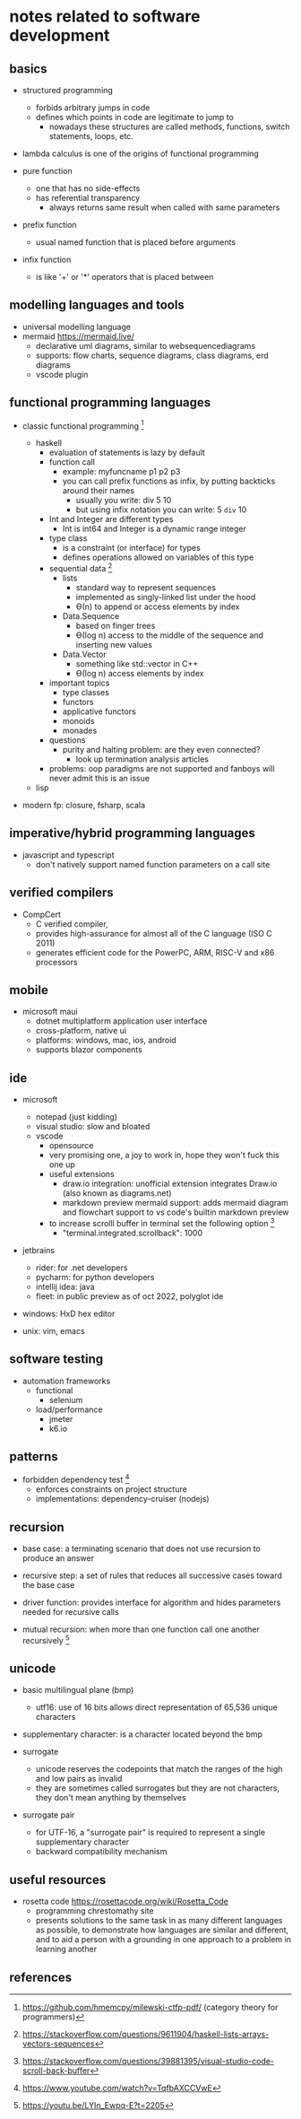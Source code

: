 # notes related to software development

## basics

- structured programming
  - forbids arbitrary jumps in code
  - defines which points in code are legitimate to jump to
    - nowadays these structures are called methods, functions, switch statements, loops, etc.

- lambda calculus is one of the origins of functional programming

- pure function
  - one that has no side-effects
  - has referential transparency
    - always returns same result when called with same parameters
- prefix function
  - usual named function that is placed before arguments
- infix function
  - is like '+' or '*' operators that is placed between 


## modelling languages and tools

- universal modelling language
- mermaid https://mermaid.live/
  - declarative uml diagrams, similar to websequencediagrams
  - supports: flow charts, sequence diagrams, class diagrams, erd diagrams
  - vscode plugin


## functional programming languages

- classic functional programming [^1]
  - haskell
    - evaluation of statements is lazy by default
    - function call
      - example: myfuncname p1 p2 p3
      - you can call prefix functions as infix, by putting backticks around their names
        - usually you write: div 5 10
        - but using infix notation you can write: 5 `div` 10
    - Int and Integer are different types
      - Int is int64 and Integer is a dynamic range integer
    - type class
      - is a constraint (or interface) for types
      - defines operations allowed on variables of this type
    - sequential data [^2]
      - lists
        - standard way to represent sequences
        - implemented as singly-linked list under the hood
        - ϴ(n) to append or access elements by index
      - Data.Sequence 
        - based on finger trees
        - ϴ(log n) access to the middle of the sequence and inserting new values
      - Data.Vector
        - something like std::vector in C++
        - ϴ(log n) access elements by index
    - important topics
      - type classes
      - functors
      - applicative functors
      - monoids
      - monades
    - questions
      - purity and halting problem: are they even connected?
        - look up termination analysis articles
    - problems: oop paradigms are not supported and fanboys will never admit this is an issue
  - lisp

- modern fp: closure, fsharp, scala


## imperative/hybrid programming languages

- javascript and typescript
  - don't natively support named function parameters on a call site


## verified compilers

- CompCert 
  - C verified compiler, 
  - provides high-assurance for almost all of the C language (ISO C 2011)
  - generates efficient code for the PowerPC, ARM, RISC-V and x86 processors


## mobile

- microsoft maui
  - dotnet multiplatform application user interface
  - cross-platform, native ui
  - platforms: windows, mac, ios, android
  - supports blazor components


## ide

- microsoft
  - notepad (just kidding)
  - visual studio: slow and bloated
  - vscode
    - opensource
    - very promising one, a joy to work in, hope they won't fuck this one up
    - useful extensions
      - draw.io integration: unofficial extension integrates Draw.io (also known as diagrams.net)
      - markdown preview mermaid support: adds mermaid diagram and flowchart support to vs code's builtin markdown preview
    - to increase scrolll buffer in terminal set the following option [^5]
      - "terminal.integrated.scrollback": 1000 

- jetbrains
  - rider: for .net developers
  - pycharm: for python developers
  - intellij idea: java
  - fleet: in public preview as of oct 2022, polyglot ide

- windows: HxD hex editor
- unix: vim, emacs



## software testing

- automation frameworks
  - functional
    - selenium
  - load/performance
    - jmeter
    - k6.io


## patterns

- forbidden dependency test [^3]
  - enforces constraints on project structure
  - implementations: dependency-cruiser (nodejs)


## recursion

- base case: a terminating scenario that does not use recursion to produce an answer
- recursive step: a set of rules that reduces all successive cases toward the base case

- driver function: provides interface for algorithm and hides parameters needed for recursive calls
- mutual recursion: when more than one function call one another recursively [^4]


## unicode

- basic multilingual plane (bmp)
  - utf16: use of 16 bits allows direct representation of 65,536 unique characters

- supplementary character: is a character located beyond the bmp

- surrogate
  - unicode reserves the codepoints that match the ranges of the high and low pairs as invalid
  - they are sometimes called surrogates but they are not characters, they don't mean anything by themselves

- surrogate pair
  - for UTF-16, a "surrogate pair" is required to represent a single supplementary character
  - backward compatibility mechanism


## useful resources

- rosetta code https://rosettacode.org/wiki/Rosetta_Code
  - programming chrestomathy site
  - presents solutions to the same task in as many different languages as possible, to demonstrate how languages are similar and different, and to aid a person with a grounding in one approach to a problem in learning another


## references

[^1]: https://github.com/hmemcpy/milewski-ctfp-pdf/ (category theory for programmers)
[^2]: https://stackoverflow.com/questions/9611904/haskell-lists-arrays-vectors-sequences
[^3]: https://www.youtube.com/watch?v=TqfbAXCCVwE
[^4]: https://youtu.be/LYIn_Ewpq-E?t=2205
[^5]: https://stackoverflow.com/questions/39881395/visual-studio-code-scroll-back-buffer